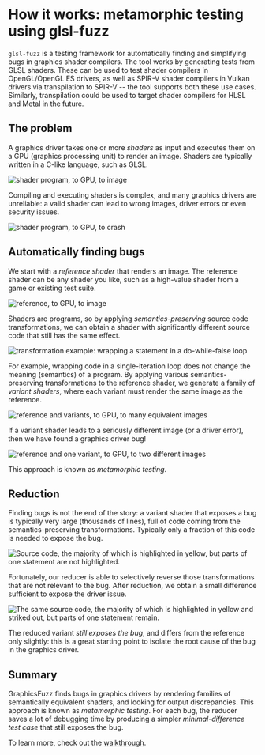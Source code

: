 # How it works: metamorphic testing using glsl-fuzz

`glsl-fuzz` is a testing framework for automatically finding and simplifying bugs in graphics shader compilers. The tool works by generating tests from GLSL shaders.  These can be used to test shader compilers in OpenGL/OpenGL ES drivers, as well as SPIR-V shader compilers in Vulkan drivers via transpilation to SPIR-V -- the tool supports both these use cases.  Similarly, transpilation could be used to target shader compilers for HLSL and Metal in the future.

## The problem

A graphics driver takes one or more *shaders* as input and executes them on a GPU (graphics processing unit) to render an image.
Shaders are typically written in a C-like language,
such as GLSL.

![shader program, to GPU, to image](images/shader-gpu-image.png)

Compiling and executing shaders is complex, and many graphics drivers are unreliable: a valid shader can lead to wrong images, driver errors or even security issues.

![shader program, to GPU, to crash](images/shader-gpu-crash.png)

## Automatically finding bugs

We start with a *reference shader* that renders an image. The reference shader can be any shader you like, such as a high-value shader from a game or existing test suite.

![reference, to GPU, to image](images/reference-gpu-image.png)

Shaders are programs, so by applying *semantics-preserving* source code transformations, we can obtain a shader with significantly different source code that still has the same effect.

![transformation example: wrapping a statement in a do-while-false loop](images/transformation-example.png)

For example, wrapping code in a single-iteration loop does not change the meaning (semantics) of a program. By applying various semantics-preserving transformations to the reference shader, we generate a family of *variant shaders*, where each variant must render the same image as the reference.

![reference and variants, to GPU, to many equivalent images](images/variant-same.png)

If a variant shader leads to a seriously different image (or a driver error), then we have found a graphics driver bug!

![reference and one variant, to GPU, to two different images](images/variant-bug-wrongimg.png)

This approach is known as *metamorphic testing*.

## Reduction

Finding bugs is not the end of the story: a variant shader that exposes a bug is typically very large (thousands of lines), full of code coming from the semantics-preserving transformations. Typically only a fraction of this code is needed to expose the bug.

![Source code, the majority of which is highlighted in yellow, but parts of one statement are not highlighted.](images/variant-haystack.png)

Fortunately, our reducer is able to selectively reverse those transformations that are not relevant to the bug. After reduction, we obtain a small difference sufficient to expose the driver issue.

![The same source code, the majority of which is highlighted in yellow and striked out, but parts of one statement remain.](images/variant-reduced.png)

The reduced variant *still exposes the bug*, and differs from the reference only slightly: this is a great starting point to isolate the root cause of the bug in the graphics driver.

## Summary

GraphicsFuzz finds bugs in graphics drivers by rendering families of semantically equivalent shaders, and looking for output discrepancies. This approach is known as *metamorphic testing*. For each bug, the reducer saves a lot of debugging time by producing a simpler *minimal-difference test case* that still exposes the bug.

To learn more, check out the [walkthrough](glsl-fuzz-walkthrough.md).
